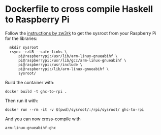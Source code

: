 
Dockerfile to cross compile Haskell to Raspberry Pi
===================================================

Follow the [instructions by zw3rk](https://medium.com/@zw3rk/making-a-raspbian-cross-compilation-sdk-830fe56d75ba)
to get the sysroot from your Raspberry Pi for the libraries:

      mkdir sysroot
      rsync -rzLR --safe-links \
          pi@raspberrypi:/usr/lib/arm-linux-gnueabihf \
          pi@raspberrypi:/usr/lib/gcc/arm-linux-gnueabihf \
          pi@raspberrypi:/usr/include \
          pi@raspberrypi:/lib/arm-linux-gnueabihf \
          sysroot/

Build the container with:
  
    docker build -t ghc-to-rpi .

Then run it with:

    docker run --rm -it -v $(pwd)/sysroot/:/rpi/sysroot/ ghc-to-rpi

And you can now cross-compile with

    arm-linux-gnueabihf-ghc 

